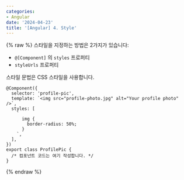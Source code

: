 ```yaml
---
categories:
- Angular
date: '2024-04-23'
title: '[Angular] 4. Style'
---
```


{% raw %}
스타일을 지정하는 방법은 2가지가 있습니다:
-  `@[Component]` 의  `styles`  프로퍼티
-  `styleUrls`  프로퍼티

스타일 문법은 CSS 스타일을 사용합니다.

```
@Component({
  selector: 'profile-pic',
  template: `<img src="profile-photo.jpg" alt="Your profile photo" />`,
  styles: [
    `
      img {
        border-radius: 50%;
      }
    `,
  ],
})
export class ProfilePic {
  /* 컴포넌트 코드는 여기 작성합니다. */
}
```
{% endraw %}